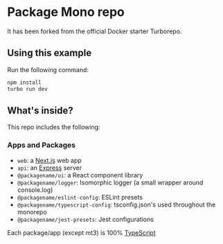# Package Mono repo

It has been forked from the official Docker starter Turborepo.

## Using this example

Run the following command:

```sh
npm install
turbo run dev
```

## What's inside?

This repo includes the following:

### Apps and Packages

- `web`: a [Next.js](https://nextjs.org/) web app
- `api`: an [Express](https://expressjs.com/) server
- `@packagename/ui`: a React component library
- `@packagename/logger`: Isomorphic logger (a small wrapper around console.log)
- `@packagename/eslint-config`: ESLint presets
- `@packagename/typescript-config`: tsconfig.json's used throughout the monorepo
- `@packagename/jest-presets`: Jest configurations

Each package/app (except mt3) is 100% [TypeScript](https://www.typescriptlang.org/) 
